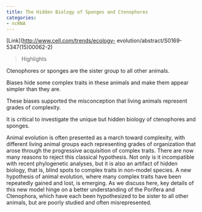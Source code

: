```yaml
---
title: The Hidden Biology of Sponges and Ctenophores
categories:
- ncRNA
---
```

[Link](http://www.cell.com/trends/ecology-
evolution/abstract/S0169-5347\(15\)00062-2)
<!--more-->

> Highlights

Ctenophores or sponges are the sister group to all other animals.

Biases hide some complex traits in these animals and make them appear simpler
than they are.

These biases supported the misconception that living animals represent grades
of complexity.

It is critical to investigate the unique but hidden biology of ctenophores and
sponges.

Animal evolution is often presented as a march toward complexity, with
different living animal groups each representing grades of organization that
arose through the progressive acquisition of complex traits. There are now
many reasons to reject this classical hypothesis. Not only is it incompatible
with recent phylogenetic analyses, but it is also an artifact of hidden
biology, that is, blind spots to complex traits in non-model species. A new
hypothesis of animal evolution, where many complex traits have been repeatedly
gained and lost, is emerging. As we discuss here, key details of this new
model hinge on a better understanding of the Porifera and Ctenophora, which
have each been hypothesized to be sister to all other animals, but are poorly
studied and often misrepresented.

